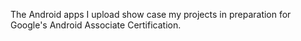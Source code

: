 The Android apps I upload show case my projects in preparation for Google's Android Associate Certification.